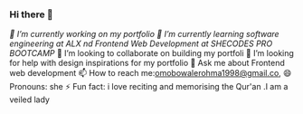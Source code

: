 ### Hi there 👋




 *🔭 I’m currently working on my portfolio*
 *🌱 I’m currently learning software engineering at ALX nd Frontend Web Development at SHECODES PRO BOOTCAMP*
 👯 I’m looking to collaborate on building my portfoli
 🤔 I’m looking for help with design inspirations for my portfolio
 💬 Ask me about Frontend web development
 📫 How to reach me:omobowalerohma1998@gmail.co,
 😄 Pronouns: she
 ⚡ Fun fact: i love reciting and memorising the Qur'an .I am a veiled lady

